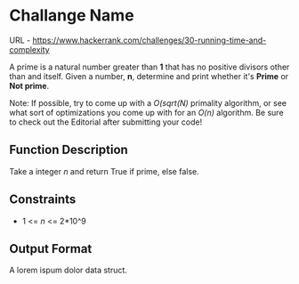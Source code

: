 # Challange Name

URL - https://www.hackerrank.com/challenges/30-running-time-and-complexity

A prime is a natural number greater than **1** that has no positive divisors other than and itself. Given a number, **n**, determine and print whether it's **Prime** or **Not prime**.

Note: If possible, try to come up with a _O(sqrt(N)_ primality algorithm, or see what sort of optimizations you come up with for an _O(n)_ algorithm. Be sure to check out the Editorial after submitting your code!

## Function Description

Take a integer _n_ and return True if prime, else false.

## Constraints

- 1 <= _n_ <= 2\*10^9

## Output Format

A lorem ispum dolor data struct.
